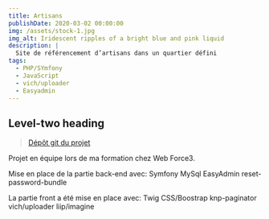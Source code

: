 ```yaml
---
title: Artisans
publishDate: 2020-03-02 00:00:00
img: /assets/stock-1.jpg
img_alt: Iridescent ripples of a bright blue and pink liquid
description: |
  Site de référencement d’artisans dans un quartier défini
tags:
  - PHP/SYmfony
  - JavaScript
  - vich/uploader
  - Easyadmin
---
```



## Level-two heading

> <a href="https://github.com/Youssefh71/Artisans">Dépôt git du projet</a>

Projet en équipe lors de ma formation chez Web Force3.

Mise en place de la partie back-end avec:
   Symfony
   MySql
   EasyAdmin
   reset-password-bundle

La partie front a été mise en place avec:
   Twig
   CSS/Boostrap
   knp-paginator
   vich/uploader
   liip/imagine





